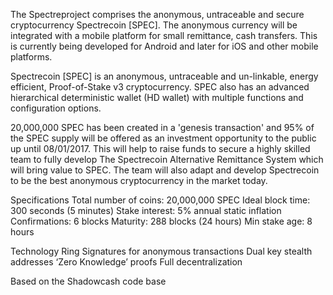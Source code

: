 The Spectreproject comprises the anonymous, untraceable and secure cryptocurrency Spectrecoin [SPEC].
The anonymous currency will be integrated with a mobile platform for small remittance, cash transfers.
This is currently being developed for Android and later for iOS and other mobile platforms.

Spectrecoin [SPEC] is an anonymous, untraceable and un-linkable, energy efficient, Proof-of-Stake v3 cryptocurrency.
SPEC also has an advanced hierarchical deterministic wallet (HD wallet) with multiple functions and configuration options.

20,000,000 SPEC has been created in a 'genesis transaction' and 95% of the SPEC supply will be offered as an investment opportunity to the public up until 08/01/2017.
This will help to raise funds to secure a highly skilled team to fully develop The Spectrecoin Alternative Remittance System which will bring value to SPEC.
The team will also adapt and develop Spectrecoin to be the best anonymous cryptocurrency in the market today.

Specifications
Total number of coins: 20,000,000 SPEC
Ideal block time: 300 seconds (5 minutes)
Stake interest: 5% annual static inflation
Confirmations: 6 blocks
Maturity: 288 blocks (24 hours)
Min stake age: 8 hours

Technology
Ring Signatures for anonymous transactions
Dual key stealth addresses
‘Zero Knowledge’ proofs
Full decentralization

Based on the Shadowcash code base
